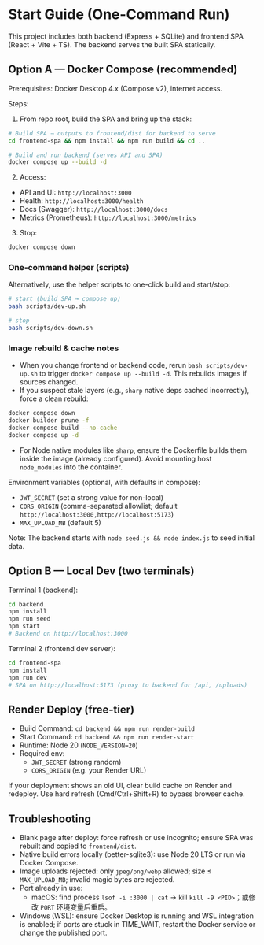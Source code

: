 # Start Guide (One-Command Run)

This project includes both backend (Express + SQLite) and frontend SPA (React + Vite + TS). The backend serves the built SPA statically.

## Option A — Docker Compose (recommended)

Prerequisites: Docker Desktop 4.x (Compose v2), internet access.

Steps:

1. From repo root, build the SPA and bring up the stack:

```bash
# Build SPA → outputs to frontend/dist for backend to serve
cd frontend-spa && npm install && npm run build && cd ..

# Build and run backend (serves API and SPA)
docker compose up --build -d
```

2. Access:

- API and UI: `http://localhost:3000`
- Health: `http://localhost:3000/health`
- Docs (Swagger): `http://localhost:3000/docs`
- Metrics (Prometheus): `http://localhost:3000/metrics`

3. Stop:

```bash
docker compose down
```

### One-command helper (scripts)

Alternatively, use the helper scripts to one-click build and start/stop:

```bash
# start (build SPA → compose up)
bash scripts/dev-up.sh

# stop
bash scripts/dev-down.sh
```

### Image rebuild & cache notes

- When you change frontend or backend code, rerun `bash scripts/dev-up.sh` to trigger `docker compose up --build -d`. This rebuilds images if sources changed.
- If you suspect stale layers (e.g., `sharp` native deps cached incorrectly), force a clean rebuild:

```bash
docker compose down
docker builder prune -f
docker compose build --no-cache
docker compose up -d
```

- For Node native modules like `sharp`, ensure the Dockerfile builds them inside the image (already configured). Avoid mounting host `node_modules` into the container.

Environment variables (optional, with defaults in compose):

- `JWT_SECRET` (set a strong value for non-local)
- `CORS_ORIGIN` (comma-separated allowlist; default `http://localhost:3000,http://localhost:5173`)
- `MAX_UPLOAD_MB` (default 5)

Note: The backend starts with `node seed.js && node index.js` to seed initial data.

## Option B — Local Dev (two terminals)

Terminal 1 (backend):

```bash
cd backend
npm install
npm run seed
npm start
# Backend on http://localhost:3000
```

Terminal 2 (frontend dev server):

```bash
cd frontend-spa
npm install
npm run dev
# SPA on http://localhost:5173 (proxy to backend for /api, /uploads)
```

## Render Deploy (free-tier)

- Build Command: `cd backend && npm run render-build`
- Start Command: `cd backend && npm run render-start`
- Runtime: Node 20 (`NODE_VERSION=20`)
- Required env:
  - `JWT_SECRET` (strong random)
  - `CORS_ORIGIN` (e.g. your Render URL)

If your deployment shows an old UI, clear build cache on Render and redeploy. Use hard refresh (Cmd/Ctrl+Shift+R) to bypass browser cache.

## Troubleshooting

- Blank page after deploy: force refresh or use incognito; ensure SPA was rebuilt and copied to `frontend/dist`.
- Native build errors locally (better-sqlite3): use Node 20 LTS or run via Docker Compose.
- Image uploads rejected: only `jpeg/png/webp` allowed; size ≤ `MAX_UPLOAD_MB`; invalid magic bytes are rejected.
- Port already in use:
  - macOS: find process `lsof -i :3000 | cat` → kill `kill -9 <PID>`；或修改 `PORT` 环境变量后重启。
- Windows (WSL): ensure Docker Desktop is running and WSL integration is enabled; if ports are stuck in TIME_WAIT, restart the Docker service or change the published port.
